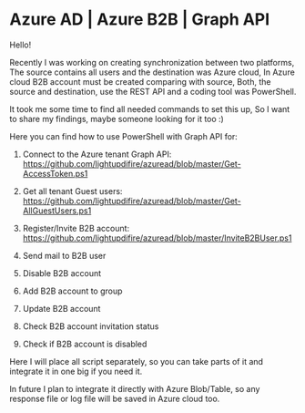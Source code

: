 # Azure AD | Azure B2B | Graph API

Hello!

Recently I was working on creating synchronization between two platforms, 
The source contains all users and the destination was Azure cloud, 
In Azure cloud B2B account must be created comparing with source, 
Both, the source and destination, use the REST API and a coding tool was PowerShell.

It took me some time to find all needed commands to set this up, 
So I want to share my findings, maybe someone looking for it too :)

Here you can find how to use PowerShell with Graph API for:

1. Connect to the Azure tenant Graph API: 
https://github.com/lightupdifire/azuread/blob/master/Get-AccessToken.ps1

2. Get all tenant Guest users:
https://github.com/lightupdifire/azuread/blob/master/Get-AllGuestUsers.ps1

3. Register/Invite B2B account:
https://github.com/lightupdifire/azuread/blob/master/InviteB2BUser.ps1

4. Send mail to B2B user


5. Disable B2B account


6. Add B2B account to group


7. Update B2B account


8. Check B2B account invitation status


9. Check if B2B account is disabled


Here I will place all script separately, so you can take parts of it and integrate it in one big if you need it.

In future I plan to integrate it directly with Azure Blob/Table, so any response file or log file will be saved in Azure cloud too.
